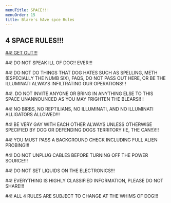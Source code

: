 ```yaml
---
menuTitle: SPACE!!!
menuOrder: 15
title: Blare's hAve spce Rules
---
```


## 4 SPACE RULES!!!

[#4! GET OUT!!!](https://www.facebook.com/groups/1306565279495462/)

#4! DO NOT SPEAK ILL OF DOG!! EVER!!!

#4! DO NOT DO THINGS THAT DOG HATES SUCH AS SPELLING, METH (ESPECIALLY THE NUMB SIX), FAQS, DO NOT PASS OUT HERE, OR BE THE ILLUMINATI ALWAYS INFILTRATING OUR OPERATIONS!!! 

#4!. DO NOT INVITE ANYONE OR BRING IN ANYTHING ELSE TO THIS SPACE UNANNOUNCED AS YOU MAY FRIGHTEN THE BLEARS!! !

#4! NO BIRBS, NO REPTILIANS, NO ILLUMINATI, AND NO ILLUMINATI ALLIGATORS ALLOWED!!!

#4! BE VERY GAY WITH EACH OTHER ALWAYS UNLESS OTHERWISE SPECIFIED BY DOG OR DEFENDING DOGS TERRITORY (IE, THE CAN!!)!!!

#4! YOU MUST PASS A BACKGROUND CHECK INCLUDING FULL ALIEN PROBING!!!

#4! DO NOT UNPLUG CABLES BEFORE TURNING OFF THE POWER SOURCE!!!

#4! DO NOT SET LIQUIDS ON THE ELECTRONICS!!!

#4! EVERYTHING IS HIGHLY CLASSIFIED INFORMATION, PLEASE DO NOT SHARE!!!

#4! ALL 4 RULES ARE SUBJECT TO CHANGE AT THE WHIMS OF DOG!!!
